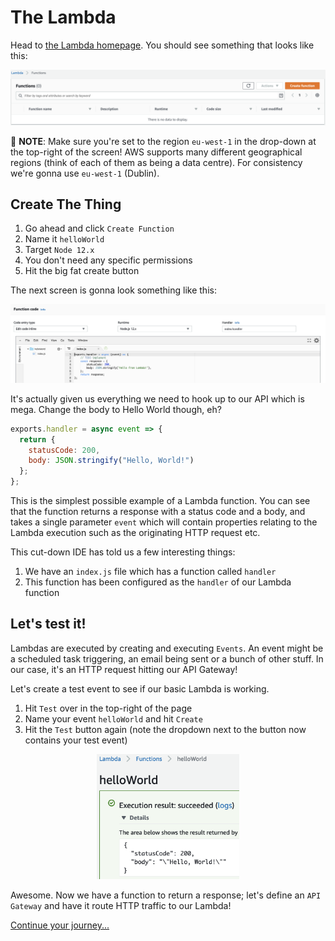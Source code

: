 # The Lambda

Head to [the Lambda homepage](https://eu-west-1.console.aws.amazon.com/lambda/home?region=eu-west-1#/functions). You should see something that looks like this:

![Lambda Homepage](./lambda-home.png)

:mega: **NOTE**: Make sure you're set to the region `eu-west-1` in the drop-down at the top-right of the screen! AWS supports many different geographical regions (think of each of them as being a data centre). For consistency we're gonna use `eu-west-1` (Dublin).

## Create The Thing

1. Go ahead and click `Create Function`
2. Name it `helloWorld`
3. Target `Node 12.x`
4. You don't need any specific permissions
5. Hit the big fat create button

The next screen is gonna look something like this:

![Lambda Homepage](./lambda-create.png)

It's actually given us everything we need to hook up to our API which is mega. Change the body to Hello World though, eh?

```javascript
exports.handler = async event => {
  return {
    statusCode: 200,
    body: JSON.stringify("Hello, World!")
  };
};
```

This is the simplest possible example of a Lambda function. You can see that the function returns a response with a status code and a body, and takes a single parameter `event` which will contain properties relating to the Lambda execution such as the originating HTTP request etc.

This cut-down IDE has told us a few interesting things:

1. We have an `index.js` file which has a function called `handler`
2. This function has been configured as the `handler` of our Lambda function

## Let's test it!

Lambdas are executed by creating and executing `Events`. An event might be a scheduled task triggering, an email being sent or a bunch of other stuff. In our case, it's an HTTP request hitting our API Gateway!

Let's create a test event to see if our basic Lambda is working.

1. Hit `Test` over in the top-right of the page
2. Name your event `helloWorld` and hit `Create`
3. Hit the `Test` button again (note the dropdown next to the button now contains your test event)

<center>
<img src="./lambda-success.png" width="whatever" height="200">
</center>

Awesome. Now we have a function to return a response; let's define an `API Gateway` and have it route HTTP traffic to our Lambda!

[Continue your journey...](02-api-gateway.md)
